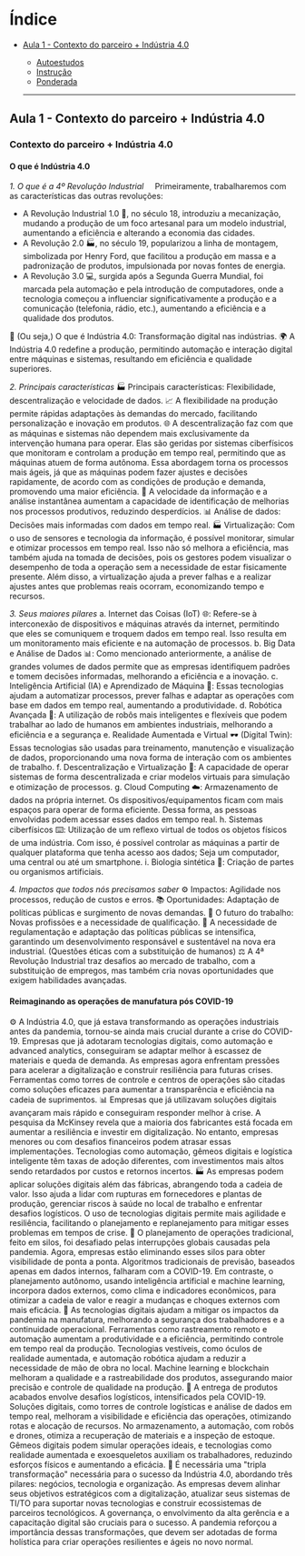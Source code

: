 # Índice

- [Aula 1 - Contexto do parceiro + Indústria 4.0](#1)
  - [Autoestudos](#1-autoestudo)
  - [Instrução](#1-instrucao)
  - [Ponderada](#1-ponderada)

  --- 

## <a name="1"></a> Aula 1 - Contexto do parceiro + Indústria 4.0
### <a name="1-autoestudo"></a> Contexto do parceiro + Indústria 4.0
#### **O que é Indústria 4.0**
*1. O que é a 4º Revolução Industrial*
&nbsp;&nbsp;&nbsp;&nbsp;Primeiramente, trabalharemos com as características das outras revoluções:
- A Revolução Industrial 1.0 🚀, no século 18, introduziu a mecanização, mudando a produção de um foco artesanal para um modelo industrial, aumentando a eficiência e alterando a economia das cidades.
- A Revolução 2.0 🏭, no século 19, popularizou a linha de montagem, simbolizada por Henry Ford, que facilitou a produção em massa e a padronização de produtos, impulsionada por novas fontes de energia.
- A Revolução 3.0 💻, surgida após a Segunda Guerra Mundial, foi marcada pela automação e pela introdução de computadores, onde a tecnologia começou a influenciar significativamente a produção e a comunicação (telefonia, rádio, etc.), aumentando a eficiência e a qualidade dos produtos.

🚀 (Ou seja,) O que é Indústria 4.0: Transformação digital nas indústrias.
🌍 A Indústria 4.0 redefine a produção, permitindo automação e interação digital entre máquinas e sistemas, resultando em eficiência e qualidade superiores.

*2. Principais características*
🏭 Principais características: Flexibilidade, descentralização e velocidade de dados.
📈 A flexibilidade na produção permite rápidas adaptações às demandas do mercado, facilitando personalização e inovação em produtos.
🌐 A descentralização faz com que as máquinas e sistemas não dependem mais exclusivamente da intervenção humana para operar. Elas são geridas por sistemas ciberfísicos que monitoram e controlam a produção em tempo real, permitindo que as máquinas atuem de forma autônoma. Essa abordagem torna os processos mais ágeis, já que as máquinas podem fazer ajustes e decisões rapidamente, de acordo com as condições de produção e demanda, promovendo uma maior eficiência.
🚀 A velocidade da informação e a análise instantânea aumentam a capacidade de identificação de melhorias nos processos produtivos, reduzindo desperdícios.
📊 Análise de dados: Decisões mais informadas com dados em tempo real.
🏭 Virtualização: Com o uso de sensores e tecnologia da informação, é possível monitorar, simular e otimizar processos em tempo real. Isso não só melhora a eficiência, mas também ajuda na tomada de decisões, pois os gestores podem visualizar o desempenho de toda a operação sem a necessidade de estar fisicamente presente. Além disso, a virtualização ajuda a prever falhas e a realizar ajustes antes que problemas reais ocorram, economizando tempo e recursos.

*3. Seus maiores pilares*
  a. Internet das Coisas (IoT) 🌐: Refere-se à interconexão de dispositivos e máquinas através da internet, permitindo que eles se comuniquem e troquem dados em tempo real. Isso resulta em um monitoramento mais eficiente e na automação de processos.
  b. Big Data e Análise de Dados 📊: Como mencionado anteriormente, a análise de grandes volumes de dados permite que as empresas identifiquem padrões e tomem decisões informadas, melhorando a eficiência e a inovação.
  c. Inteligência Artificial (IA) e Aprendizado de Máquina 🤖: Essas tecnologias ajudam a automatizar processos, prever falhas e adaptar as operações com base em dados em tempo real, aumentando a produtividade.
  d. Robótica Avançada 🦾: A utilização de robôs mais inteligentes e flexíveis que podem trabalhar ao lado de humanos em ambientes industriais, melhorando a eficiência e a segurança
  e. Realidade Aumentada e Virtual 🕶️ (Digital Twin): Essas tecnologias são usadas para treinamento, manutenção e visualização de dados, proporcionando uma nova forma de interação com os ambientes de trabalho.
  f. Descentralização e Virtualização 🔄: A capacidade de operar sistemas de forma descentralizada e criar modelos virtuais para simulação e otimização de processos.
  g. Cloud Computing ☁️: Armazenamento de dados na própria internet. Os dispositivos/equipamentos ficam com mais espaços para operar de forma eficiente. Dessa forma, as pessoas envolvidas podem acessar esses dados em tempo real.
  h. Sistemas ciberfísicos ⌨️: Utilização de um reflexo virtual de todos os objetos físicos de uma indústria. Com isso, é possível controlar as máquinas a partir de qualquer plataforma que tenha acesso aos dados; Seja um computador, uma central ou até um smartphone.
  i. Biologia sintética 🧫: Criação de partes ou organismos artificiais.

*4. Impactos que todos nós precisamos saber*
⚙️ Impactos: Agilidade nos processos, redução de custos e erros.
📚 Oportunidades: Adaptação de políticas públicas e surgimento de novas demandas.
👥 O futuro do trabalho: Novas profissões e a necessidade de qualificação.
📅 A necessidade de regulamentação e adaptação das políticas públicas se intensifica, garantindo um desenvolvimento responsável e sustentável na nova era industrial. (Questões éticas com a substituição de humanos)
⚖️ A 4ª Revolução Industrial traz desafios ao mercado de trabalho, com a substituição de empregos, mas também cria novas oportunidades que exigem habilidades avançadas.

#### **Reimaginando as operações de manufatura pós COVID-19**
⚙️ A Indústria 4.0, que já estava transformando as operações industriais antes da pandemia, tornou-se ainda mais crucial durante a crise do COVID-19. Empresas que já adotaram tecnologias digitais, como automação e advanced analytics, conseguiram se adaptar melhor à escassez de materiais e queda de demanda. As empresas agora enfrentam pressões para acelerar a digitalização e construir resiliência para futuras crises. Ferramentas como torres de controle e centros de operações são citadas como soluções eficazes para aumentar a transparência e eficiência na cadeia de suprimentos.
📊 Empresas que já utilizavam soluções digitais avançaram mais rápido e conseguiram responder melhor à crise. A pesquisa da McKinsey revela que a maioria dos fabricantes está focada em aumentar a resiliência e investir em digitalização. No entanto, empresas menores ou com desafios financeiros podem atrasar essas implementações. Tecnologias como automação, gêmeos digitais e logística inteligente têm taxas de adoção diferentes, com investimentos mais altos sendo retardados por custos e retornos incertos.
🏭 As empresas podem aplicar soluções digitais além das fábricas, abrangendo toda a cadeia de valor. Isso ajuda a lidar com rupturas em fornecedores e plantas de produção, gerenciar riscos à saúde no local de trabalho e enfrentar desafios logísticos. O uso de tecnologias digitais permite mais agilidade e resiliência, facilitando o planejamento e replanejamento para mitigar esses problemas em tempos de crise.
🏧 O planejamento de operações tradicional, feito em silos, foi desafiado pelas interrupções globais causadas pela pandemia. Agora, empresas estão eliminando esses silos para obter visibilidade de ponta a ponta. Algoritmos tradicionais de previsão, baseados apenas em dados internos, falharam com a COVID-19. Em contraste, o planejamento autônomo, usando inteligência artificial e machine learning, incorpora dados externos, como clima e indicadores econômicos, para otimizar a cadeia de valor e reagir a mudanças e choques externos com mais eficácia.
👷 As tecnologias digitais ajudam a mitigar os impactos da pandemia na manufatura, melhorando a segurança dos trabalhadores e a continuidade operacional. Ferramentas como rastreamento remoto e automação aumentam a produtividade e a eficiência, permitindo controle em tempo real da produção. Tecnologias vestíveis, como óculos de realidade aumentada, e automação robótica ajudam a reduzir a necessidade de mão de obra no local. Machine learning e blockchain melhoram a qualidade e a rastreabilidade dos produtos, assegurando maior precisão e controle de qualidade na produção.
🤖 A entrega de produtos acabados envolve desafios logísticos, intensificados pela COVID-19. Soluções digitais, como torres de controle logísticas e análise de dados em tempo real, melhoram a visibilidade e eficiência das operações, otimizando rotas e alocação de recursos. No armazenamento, a automação, com robôs e drones, otimiza a recuperação de materiais e a inspeção de estoque. Gêmeos digitais podem simular operações ideais, e tecnologias como realidade aumentada e exoesqueletos auxiliam os trabalhadores, reduzindo esforços físicos e aumentando a eficácia.
🔂 É necessária uma "tripla transformação" necessária para o sucesso da Indústria 4.0, abordando três pilares: negócios, tecnologia e organização. As empresas devem alinhar seus objetivos estratégicos com a digitalização, atualizar seus sistemas de TI/TO para suportar novas tecnologias e construir ecossistemas de parceiros tecnológicos. A governança, o envolvimento da alta gerência e a capacitação digital são cruciais para o sucesso. A pandemia reforçou a importância dessas transformações, que devem ser adotadas de forma holística para criar operações resilientes e ágeis no novo normal.